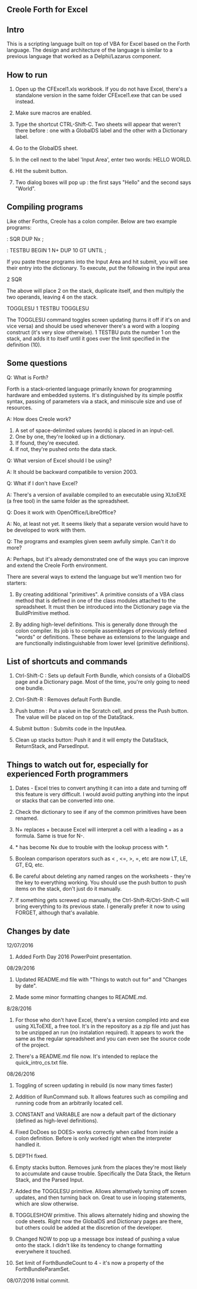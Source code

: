 Creole Forth for Excel
----------------------

Intro
-----

This is a scripting language built on top of VBA for Excel based on the Forth language.
The design and architecture of the language is similar to a previous language that worked
as a Delphi/Lazarus component. 

How to run
----------

1. Open up the CFExcel1.xls workbook. If you do not have Excel, there's a standalone version
   in the same folder CFExcel1.exe that can be used instead.

2. Make sure macros are enabled.

3. Type the shortcut CTRL-Shift-C. Two sheets will appear that weren't there before : one with
   a GlobalDS label and the other with a Dictionary label. 

4. Go to the GlobalDS sheet.

5. In the cell next to the label 'Input Area', enter two words: HELLO WORLD.

6. Hit the submit button.

7. Two dialog boxes will pop up : the first says "Hello" and the second says "World".

Compiling programs
------------------

Like other Forths, Creole has a colon compiler. Below are two example programs:

: SQR DUP Nx ;

: TESTBU BEGIN 1 N+ DUP 10 GT UNTIL ;

If you paste these programs into the Input Area and hit submit, you will see their entry into 
the dictionary. To execute, put the following in the input area

2 SQR

The above will place 2 on the stack, duplicate itself, and then multiply the two operands, 
leaving 4 on the stack.


TOGGLESU 1 TESTBU TOGGLESU

The TOGGLESU command toggles screen updating (turns it off if it's on and vice versa)
and should be used whenever there's a word with a looping construct (it's very slow otherwise).
1 TESTBU puts the number 1 on the stack, and adds it to itself until it goes over the limit
specified in the definition (10).   

Some questions 
--------------

Q: What is Forth? 

Forth is a stack-oriented language primarily known for programming hardware and embedded systems. It's 
distinguished by its simple postfix syntax, passing of parameters via a stack, and miniscule size and 
use of resources.    

A: How does Creole work?

1. A set of space-delimited values (words) is placed in an input-cell.
2. One by one, they're looked up in a dictionary.
3. If found, they're executed.
4. If not, they're pushed onto the data stack. 

Q: What version of Excel should I be using?

A: It should be backward compatibile to version 2003.

Q: What if I don't have Excel?

A: There's a version of available compiled to an executable using XLtoEXE (a free tool) in the same
folder as the spreadsheet.  

Q: Does it work with OpenOffice/LibreOffice?

A: No, at least not yet. It seems likely that a separate version would have to
be developed to work with them.  


Q: The programs and examples given seem awfully simple. Can't it do more?

A: Perhaps, but it's already demonstrated one of the ways you can improve and extend the Creole Forth environment.

There are several ways to extend the language but we'll mention two for starters:

1. By creating additional "primitives". A primitive consists of a VBA class method that is defined in one of the class modules
   attached to the spreadsheet. It must then be introduced into the Dictionary page via the BuildPrimitive method. 

2. By adding high-level definitions. This is generally done through the colon compiler. Its job is to compile assemblages
   of previously defined "words" or definitions. These behave as extensions to the language and are functionally indistinguishable 
   from lower level (primitive definitions). 

List of shortcuts and commands
------------------------------
1. Ctrl-Shift-C : Sets up default Forth Bundle, which consists of a GlobalDS page and a Dictionary page.
   Most of the time, you're only going to need one bundle. 

2. Ctrl-Shift-R : Removes default Forth Bundle.

3. Push button : Put a value in the Scratch cell,  and press the Push button. The value will be placed on
   top of the DataStack.

4. Submit button : Submits code in the InputAea.

5. Clean up stacks button: Push it and it will empty the DataStack, ReturnStack, and ParsedInput.

Things to watch out for, especially for experienced Forth programmers
---------------------------------------------------------------------

1. Dates - Excel tries to convert anything it can into a date and turning off this feature is very difficult. I would avoid putting anything into the input or stacks that can be converted into one. 

2. Check the dictionary to see if any of the common primitives have been renamed. 

3. N+ replaces + because Excel will interpret a cell with a leading + as a formula. Same is true for N-.
   

4.  &#42; has become Nx due to trouble with the lookup process with *.

5. Boolean comparison operators such as < , <=, >, =, etc are now LT, LE, GT, EQ, etc.

6. Be careful about deleting any named ranges on the worksheets - they're the key to everything working. You should use the push button to push items on the stack, don't just do it manually. 

7. If something gets screwed up manually, the Ctrl-Shift-R/Ctrl-Shift-C will bring everything to its previous state. I generally prefer it now to using FORGET, although that's available.


Changes by date
---------------

12/07/2016

1. Added Forth Day 2016 PowerPoint presentation. 

08/29/2016

1. Updated README.md file with "Things to watch out for" and "Changes by date".

2. Made some minor formatting changes to README.md. 

8/28/2016

1. For those who don't have Excel, there's a version compiled into and exe using XLToEXE, a free tool. It's in the repository as a zip file
   and just has to be unzipped an run (no instalation required). It appears to work the same as the regular spreadsheet and you can even see 
   the source code of the project. 

2. There's a README.md file now. It's intended to replace the quick_intro_cs.txt file. 

08/26/2016

1. Toggling of screen updating in rebuild (is now many times faster)

2. Addition of RunCommand sub. It allows features such as compiling and running code from an arbitrarily located cell.

3. CONSTANT and VARIABLE are now a default part of the dictionary (defined as high-level definitions).

4. Fixed DoDoes so DOES> works correctly when called from inside a colon definition. Before is only worked right when
   the interpreter handled it.

5. DEPTH fixed.

6. Empty stacks button. Removes junk from the places they're most likely to accumulate and cause trouble. Specifically
   the Data Stack, the Return Stack, and the Parsed Input.

7. Added the TOGGLESU primitive. Allows alternatively turning off screen updates, and then turning back on. Great to use
   in looping statements, which are slow otherwise.

8. TOGGLESHOW primitive. This allows alternately hiding and showing the code sheets. Right now the GlobalDS and Dictionary
   pages are there, but others could be added at the discretion of the developer. 

9. Changed NOW to pop up a message box instead of pushing a value onto the stack. I didn't like its tendency to change formatting everywhere it 
   touched. 

10. Set limit of ForthBundleCount to 4 - it's now a property of the ForthBundleParamSet.

08/07/2016
Initial commit. 
